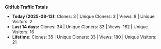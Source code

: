 
**GitHub Traffic Totals**

- **Today (2025-08-13):** Clones: 3 | Unique Cloners: 3 | Views: 8 | Unique Visitors: 2
- **Last 14 days:** Clones: 34 | Unique Cloners: 33 | Views: 162 | Unique Visitors: 16
- **Lifetime:** Clones: 35 | Unique Cloners: 33 | Views: 180 | Unique Visitors: 21
